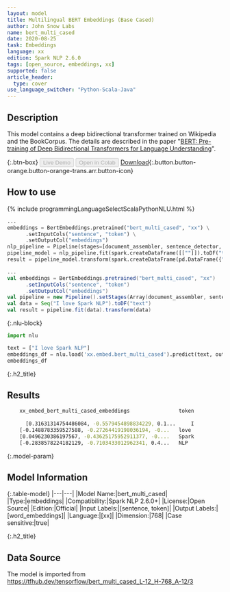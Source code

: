 ```yaml
---
layout: model
title: Multilingual BERT Embeddings (Base Cased)
author: John Snow Labs
name: bert_multi_cased
date: 2020-08-25
task: Embeddings
language: xx
edition: Spark NLP 2.6.0
tags: [open_source, embeddings, xx]
supported: false
article_header:
  type: cover
use_language_switcher: "Python-Scala-Java"
---
```


## Description
This model contains a deep bidirectional transformer trained on Wikipedia and the BookCorpus. The details are described in the paper "[BERT: Pre-training of Deep Bidirectional Transformers for Language Understanding](https://arxiv.org/abs/1810.04805)".

{:.btn-box}
<button class="button button-orange" disabled>Live Demo</button>
<button class="button button-orange" disabled>Open in Colab</button>
[Download](https://s3.amazonaws.com/auxdata.johnsnowlabs.com/public/models/bert_multi_cased_xx_2.6.0_2.4_1598341875191.zip){:.button.button-orange.button-orange-trans.arr.button-icon}

## How to use

<div class="tabs-box" markdown="1">

{% include programmingLanguageSelectScalaPythonNLU.html %}

```python
...
embeddings = BertEmbeddings.pretrained("bert_multi_cased", "xx") \
      .setInputCols("sentence", "token") \
      .setOutputCol("embeddings")
nlp_pipeline = Pipeline(stages=[document_assembler, sentence_detector, tokenizer, embeddings])
pipeline_model = nlp_pipeline.fit(spark.createDataFrame([[""]]).toDF("text"))
result = pipeline_model.transform(spark.createDataFrame(pd.DataFrame({"text": ["I love Spark NLP"]})))
```

```scala
...
val embeddings = BertEmbeddings.pretrained("bert_multi_cased", "xx")
      .setInputCols("sentence", "token")
      .setOutputCol("embeddings")
val pipeline = new Pipeline().setStages(Array(document_assembler, sentence_detector, tokenizer, embeddings))
val data = Seq("I love Spark NLP").toDF("text")
val result = pipeline.fit(data).transform(data)
```

{:.nlu-block}
```python
import nlu

text = ["I love Spark NLP"]
embeddings_df = nlu.load('xx.embed.bert_multi_cased').predict(text, output_level='token')
embeddings_df
```

</div>

{:.h2_title}
## Results
```bash
	xx_embed_bert_multi_cased_embeddings	            token
		
      [0.31631314754486084, -0.5579454898834229, 0.1... 	I
 	[-0.1488783359527588, -0.27264419198036194, -0... 	love
 	[0.0496230386197567, -0.43625175952911377, -0.... 	Spark
 	[-0.2838578224182129, -0.7103433012962341, 0.4... 	NLP
```


{:.model-param}
## Model Information

{:.table-model}
|---|---|
|Model Name:|bert_multi_cased|
|Type:|embeddings|
|Compatibility:|Spark NLP 2.6.0+|
|License:|Open Source|
|Edition:|Official|
|Input Labels:|[sentence, token]|
|Output Labels:|[word_embeddings]|
|Language:|[xx]|
|Dimension:|768|
|Case sensitive:|true|

{:.h2_title}
## Data Source
The model is imported from https://tfhub.dev/tensorflow/bert_multi_cased_L-12_H-768_A-12/3
